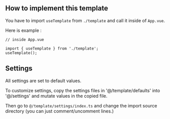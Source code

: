 

## How to implement this template

You have to import `useTemplate` from `./template` and call it inside of `App.vue`.

Here is example : 
```
// inside App.vue

import { useTemplate } from './template';
useTemplate();
```


## Settings

All settings are set to default values. 

To customize settings, copy the settings files in '@/template/defaults' into '@/settings' and mutate values in the copied file. 

Then go to `@/template/settings/index.ts` and change the import source directory (you can just comment/uncomment lines.)

